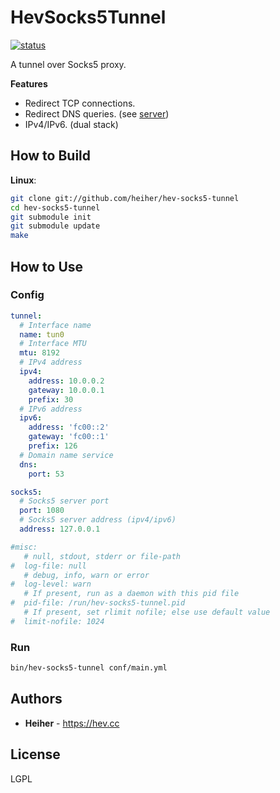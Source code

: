 # HevSocks5Tunnel

[![status](https://gitlab.com/hev/hev-socks5-tunnel/badges/master/pipeline.svg)](https://gitlab.com/hev/hev-socks5-tunnel/commits/master)

A tunnel over Socks5 proxy.

**Features**
* Redirect TCP connections.
* Redirect DNS queries. (see [server](https://gitlab.com/hev/hev-socks5-server))
* IPv4/IPv6. (dual stack)

## How to Build

**Linux**:
```bash
git clone git://github.com/heiher/hev-socks5-tunnel
cd hev-socks5-tunnel
git submodule init
git submodule update
make
```

## How to Use

### Config

```yaml
tunnel:
  # Interface name
  name: tun0
  # Interface MTU
  mtu: 8192
  # IPv4 address
  ipv4:
    address: 10.0.0.2
    gateway: 10.0.0.1
    prefix: 30
  # IPv6 address
  ipv6:
    address: 'fc00::2'
    gateway: 'fc00::1'
    prefix: 126
  # Domain name service
  dns:
    port: 53

socks5:
  # Socks5 server port
  port: 1080
  # Socks5 server address (ipv4/ipv6)
  address: 127.0.0.1

#misc:
   # null, stdout, stderr or file-path
#  log-file: null
   # debug, info, warn or error
#  log-level: warn
   # If present, run as a daemon with this pid file
#  pid-file: /run/hev-socks5-tunnel.pid
   # If present, set rlimit nofile; else use default value
#  limit-nofile: 1024
```

### Run

```bash
bin/hev-socks5-tunnel conf/main.yml
```

## Authors
* **Heiher** - https://hev.cc

## License
LGPL
